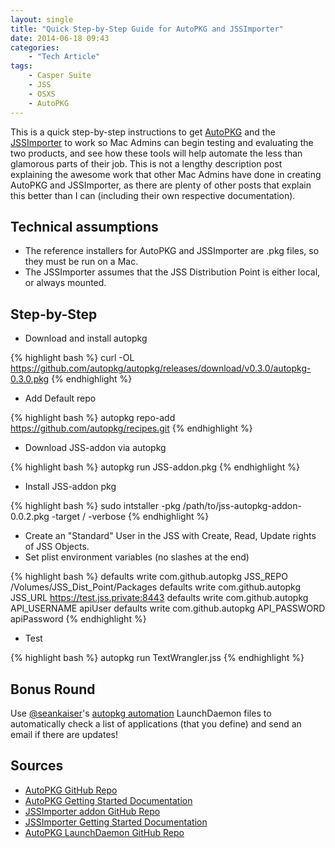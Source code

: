 ```yaml
---
layout: single
title: "Quick Step-by-Step Guide for AutoPKG and JSSImporter"
date: 2014-06-18 09:43
categories:
    - "Tech Article"
tags:
    - Casper Suite
    - JSS
    - OSXS
    - AutoPKG
---
```


This is a quick step-by-step instructions to get [AutoPKG][AutoPKG] and the [JSSImporter][JSSImporter] to work so Mac Admins can begin testing and evaluating the two products, and see how these tools will help automate the less than glamorous parts of their job.  This is not a lengthy description post explaining the awesome work that other Mac Admins have done in creating AutoPKG and JSSImporter, as there are plenty of other posts that explain this better than I can (including their own respective documentation).

Technical assumptions
---

- The reference installers for AutoPKG and JSSImporter are .pkg files, so they must be run on a Mac.
- The JSSImporter assumes that the JSS Distribution Point is either local, or always mounted.

Step-by-Step
---

- Download and install autopkg

{% highlight bash %}
curl -OL https://github.com/autopkg/autopkg/releases/download/v0.3.0/autopkg-0.3.0.pkg
{% endhighlight %}

- Add Default repo

{% highlight bash %}
autopkg repo-add https://github.com/autopkg/recipes.git
{% endhighlight %}

- Download JSS-addon via autopkg

{% highlight bash %}
autopkg run JSS-addon.pkg
{% endhighlight %}

- Install JSS-addon pkg

{% highlight bash %}
sudo intstaller -pkg /path/to/jss-autopkg-addon-0.0.2.pkg -target / -verbose
{% endhighlight %}

- Create an "Standard" User in the JSS with Create, Read, Update rights of JSS Objects.
- Set plist environment variables (no slashes at the end)

{% highlight bash %}
defaults write com.github.autopkg JSS_REPO /Volumes/JSS_Dist_Point/Packages
defaults write com.github.autopkg JSS_URL https://test.jss.private:8443
defaults write com.github.autopkg API_USERNAME apiUser
defaults write com.github.autopkg API_PASSWORD apiPassword
{% endhighlight %}

- Test

{% highlight bash %}
autopkg run TextWrangler.jss
{% endhighlight %}

Bonus Round
---

Use [@seankaiser][seankaiser]'s [autopkg automation][skauto] LaunchDaemon files to automatically check a list of applications (that you define) and send an email if there are updates!

Sources
---

- [AutoPKG GitHub Repo][AutoPKG]
- [AutoPKG Getting Started Documentation][autoDOC]
- [JSSImporter addon GitHub Repo][JSSImporter]
- [JSSImporter Getting Started Documentation][jssDOC]
- [AutoPKG LaunchDaemon GitHub Repo][skauto]

[AutoPKG]: https://github.com/autopkg/autopkg
[autoDOC]: https://github.com/autopkg/autopkg/wiki/Getting-Started
[JSSImporter]: https://github.com/arubdesu/jss-autopkg-addon
[jssDOC]: http://www.318.com/2014/01/introducing-jssimporter-for-autopkg/
[seankaiser]: https://twitter.com/seankaiser
[skauto]: https://github.com/seankaiser/automation-scripts/tree/master/autopkg

